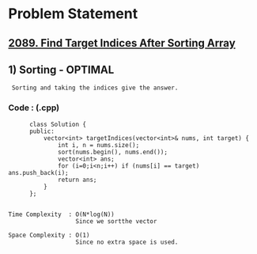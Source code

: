 # Problem Statement

## [2089. Find Target Indices After Sorting Array](https://leetcode.com/problems/find-target-indices-after-sorting-array/)


## 1) Sorting - OPTIMAL

     Sorting and taking the indices give the answer.
  
        
   ### Code : (.cpp)  
      
          class Solution {
          public:
              vector<int> targetIndices(vector<int>& nums, int target) {
                  int i, n = nums.size();
                  sort(nums.begin(), nums.end());
                  vector<int> ans;
                  for (i=0;i<n;i++) if (nums[i] == target) ans.push_back(i);
                  return ans;
              }
          };
          

    Time Complexity  : O(N*log(N))
                       Since we sortthe vector

    Space Complexity : O(1)
                       Since no extra space is used.

